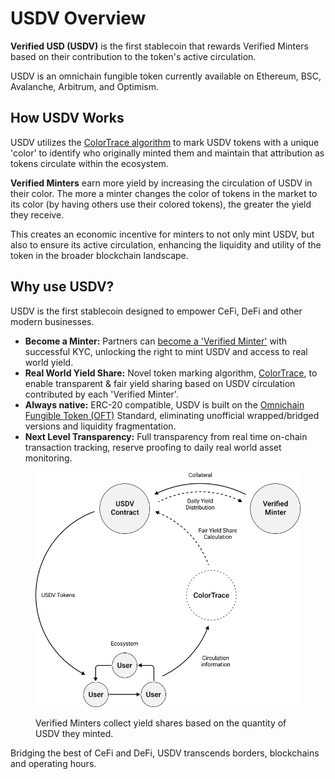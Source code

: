 # USDV Overview

**Verified USD (USDV)** is the first stablecoin that rewards Verified Minters based on their contribution to the token's active circulation.

USDV is an omnichain fungible token currently available on Ethereum, BSC, Avalanche, Arbitrum, and Optimism.

## How USDV Works

USDV utilizes the [ColorTrace algorithm](./#how-usdv-works) to mark USDV tokens with a unique 'color' to identify who originally minted them and maintain that attribution as tokens circulate within the ecosystem.

**Verified Minters** earn more yield by increasing the circulation of USDV in their color. The more a minter changes the color of tokens in the market to its color (by having others use their colored tokens), the greater the yield they receive.

This creates an economic incentive for minters to not only mint USDV, but also to ensure its active circulation, enhancing the liquidity and utility of the token in the broader blockchain landscape.

## Why use USDV?

USDV is the first stablecoin designed to empower CeFi, DeFi and other modern businesses.

* **Become a Minter:** Partners can [become a 'Verified Minter'](verified-minters/initial-kyc.md) with successful KYC, unlocking the right to mint USDV and access to real world yield.
* **Real World Yield Share:** Novel token marking algorithm, [ColorTrace](concepts/coloring.md), to enable transparent & fair yield sharing based on USDV circulation contributed by each 'Verified Minter'.
* **Always native:** ERC-20 compatible, USDV is built on the [Omnichain Fungible Token (OFT)](https://layerzero.network/developers) Standard, eliminating unofficial wrapped/bridged versions and liquidity fragmentation.
* **Next Level Transparency:** Full transparency from real time on-chain transaction tracking, reserve proofing to daily real world asset monitoring.

<figure><img src=".gitbook/assets/usdv-architecture-2.png" alt=""><figcaption><p>Verified Minters collect yield shares based on the quantity of USDV they minted.</p></figcaption></figure>

Bridging the best of CeFi and DeFi, USDV transcends borders, blockchains and operating hours.
